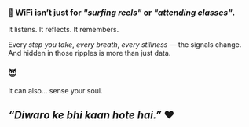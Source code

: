### 🤫  WiFi isn’t just for *"surfing reels"* or *"attending classes"*.  
It listens. It reflects. It remembers.  

Every *step you take*, *every breath*, *every stillness* — the signals change.  
And hidden in those ripples is more than just data. 

### 😈

It can also… sense your soul.


## *“Diwaro ke bhi kaan hote hai.”* ❤️
